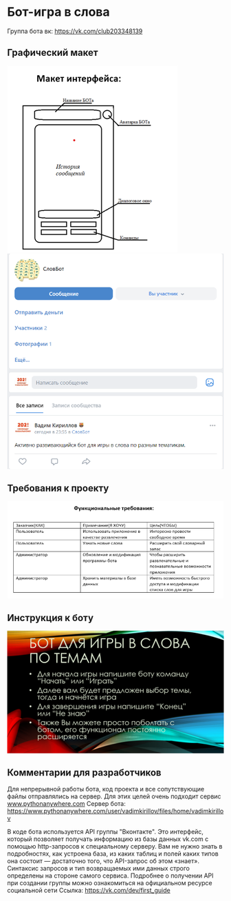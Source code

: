 
# Бот-игра в слова
Группа бота вк: https://vk.com/club203348139

## Графический макет
![Макет интерфейса](https://github.com/VadimKirillov/BOT-Words/blob/b4406fa2edf0bdcb3f16ebee6c670ca7bff9f8bd/project/%D0%BC%D0%B0%D0%BA%D0%B5%D1%82%D0%B8%D0%BD%D1%82%D0%B5%D1%80%D1%84%D0%B5%D0%B9%D1%81%D0%B0.png)
![интерфейса в социальной сети "Вконтакте"](https://github.com/kelasov/BOT-Words/blob/24cde5f7235763e62f3c21d22a3a31250ce809e3/project/%D0%B8%D0%BD%D1%82%D0%B5%D1%80%D1%84%D0%B5%D0%B9%D1%81%D0%B2%D0%BA.png)

## Требования к проекту
![Функциональные требования](https://github.com/VadimKirillov/BOT-Words/blob/3133cdaf278652bf93f3053df56de233ec2e3b97/project/%D1%84%D1%83%D0%BD%D0%BA%D1%86%D0%B8%D0%BE%D0%BD%D0%B0%D0%BB%D1%8C%D0%BD%D1%8B%D0%B5%D1%82%D1%80%D0%B5%D0%B1%D0%BE%D0%B2%D0%B0%D0%BD%D0%B8%D1%8F.png)
## Инструкция к боту
![Правила и команды бота](https://github.com/kelasov/BOT-Words/blob/266b904e59efb86c2ee9db98d64231eaa744edc8/project/%D0%98%D0%BD%D1%81%D1%82%D1%80%D1%83%D0%BA%D1%86%D0%B8%D1%8F_%D0%BA_%D0%B1%D0%BE%D1%82%D1%83.png)

## Комментарии для разработчиков

Для непрерывной работы бота, код проекта и все сопутствующие файлы отправлялись на сервер. Для этих целей очень подходит сервис www.pythonanywhere.com
Сервер бота: https://www.pythonanywhere.com/user/vadimkirillov/files/home/vadimkirillov

В коде бота используется API группы "Вконтакте". Это интерфейс, который позволяет получать информацию из базы данных vk.com с помощью http-запросов к специальному серверу. Вам не нужно знать в подробностях, как устроена база, из каких таблиц и полей каких типов она состоит — достаточно того, что API-запрос об этом «знает». Синтаксис запросов и тип возвращаемых ими данных строго определены на стороне самого сервиса. Подробнее о получении API при создании группы можно ознакомиться на официальном ресурсе социальной сети
Ссылка: https://vk.com/dev/first_guide
